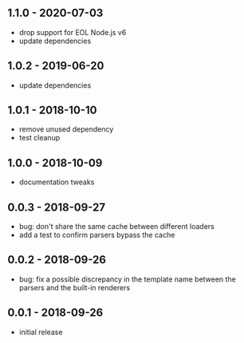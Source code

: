 ## 1.1.0 - 2020-07-03

- drop support for EOL Node.js v6
- update dependencies

## 1.0.2 - 2019-06-20

- update dependencies

## 1.0.1 - 2018-10-10

- remove unused dependency
- test cleanup

## 1.0.0 - 2018-10-09

- documentation tweaks

## 0.0.3 - 2018-09-27

- bug: don't share the same cache between different loaders
- add a test to confirm parsers bypass the cache

## 0.0.2 - 2018-09-26

- bug: fix a possible discrepancy in the template name
  between the parsers and the built-in renderers

## 0.0.1 - 2018-09-26

- initial release
